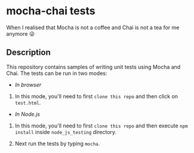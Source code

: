 # mocha-chai tests
When I realised that Mocha is not a coffee and Chai is not a tea for me anymore :stuck_out_tongue_winking_eye:

## Description
This repository contains samples of writing unit tests using Mocha and Chai. The tests can be run in two modes:

* *In browser*

1. In this mode, you'll need to first `clone this repo` and then click on `test.html`. 

* *In Node.js*

1. In this mode, you'll need to first `clone this repo` and then execute `npm install` inside `node_js_testing` directory.

2. Next run the tests by typing `mocha`.
